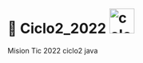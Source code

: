 #  🚀 Ciclo2_2022 <img alt="colombia" src="http://flags.fmcdn.net/data/flags/w580/co.png" width="50" height="50">
Mision Tic 2022 ciclo2 java
